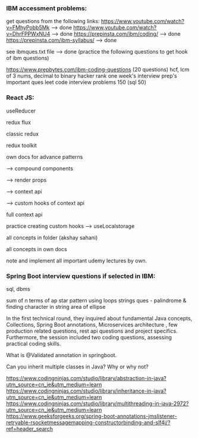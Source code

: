### IBM accessment problems:

get questions from the following links:
https://www.youtube.com/watch?v=FMhyPobb5Mk --> done
https://www.youtube.com/watch?v=DhrFPPWxNU4 --> done
https://prepinsta.com/ibm/coding/ --> done
https://prepinsta.com/ibm-syllabus/ --> done

see ibmques.txt file --> done (practice the following questions to get hook of ibm questions)

https://www.prepbytes.com/ibm-coding-questions (20 questions)
hcf, lcm of 3 nums, decimal to binary
hacker rank one week's interview prep's important ques
leet code interview problems 150 (sql 50)

### React JS:

useReducer

redux flux

classic redux

redux toolkit

own docs for advance patterns

--> compound components

--> render props

--> context api

--> custom hooks of context api

full context api

practice creating custom hooks --> useLocalstorage

all concepts in folder (akshay sahani)

all concepts in own docs

note and implement all important udemy lectures by own.

### Spring Boot interview questions if selected in IBM:

sql, dbms

sum of n terms of ap
star pattern using loops
strings ques - palindrome & finding character in string
area of ellipse

In the first technical round, they inquired about fundamental Java concepts, Collections, Spring Boot annotations, Microservices architecture , few production related questions, rest api questions and project specifics. Furthermore, the session included two coding questions, assessing practical coding skills.

What is @Validated annotation in springboot.

Can you inherit multiple classes in Java? Why or why not?

https://www.codingninjas.com/studio/library/abstraction-in-java?utm_source=cn_ie&utm_medium=learn
https://www.codingninjas.com/studio/library/inheritance-in-java?utm_source=cn_ie&utm_medium=learn
https://www.codingninjas.com/studio/library/multithreading-in-java-2972?utm_source=cn_ie&utm_medium=learn
https://www.geeksforgeeks.org/spring-boot-annotations-jmslistener-retryable-rsocketmessagemapping-constructorbinding-and-slf4j/?ref=header_search
